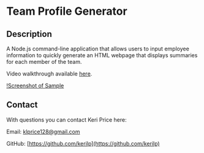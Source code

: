 # Team Profile Generator

## Description

A Node.js command-line application that allows users to input employee information to quickly generate an HTML webpage that displays summaries for each member of the team.

Video walkthrough available [here](https://drive.google.com/file/d/1QgZL-SmoLZK6QkY7LRa-QIChU_2KwpaH/view).

[!Screenshot of Sample](./assets/images/screenshot.png)

## Contact

With questions you can contact Keri Price here:

Email: [klprice128@gmail.com](mailto:klprice128@gmail.com)

GitHub: [https://github.com/kerilp](https://github.com/kerilp)